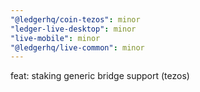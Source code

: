 ```yaml
---
"@ledgerhq/coin-tezos": minor
"ledger-live-desktop": minor
"live-mobile": minor
"@ledgerhq/live-common": minor
---
```


feat: staking generic bridge support (tezos)
